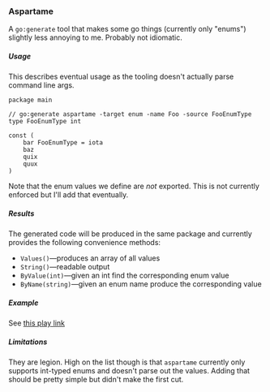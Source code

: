 ### Aspartame

A `go:generate` tool that makes some go things (currently only "enums") slightly less annoying to me. Probably not idiomatic.


##### Usage
This describes eventual usage as the tooling doesn't actually parse command line args.

	package main
	
	// go:generate aspartame -target enum -name Foo -source FooEnumType
	type FooEnumType int
	
	const (
		bar FooEnumType = iota
		baz
		quix
		quux
	)

Note that the enum values we define are _not_ exported. This is not currently enforced but I'll add that eventually.

##### Results
The generated code will be produced in the same package and currently provides the following convenience methods:

* `Values()`&mdash;produces an array of all values
* `String()`&mdash;readable output
* `ByValue(int)`&mdash;given an int find the corresponding enum value
* `ByName(string)`&mdash;given an enum name produce the corresponding value

##### Example
See [this play link](http://play.golang.org/p/GSP8Eq0Vyo)

##### Limitations
They are legion. High on the list though is that `aspartame` currently only supports int-typed enums and doesn't parse out the values. Adding that should be pretty simple but didn't make the first cut.
